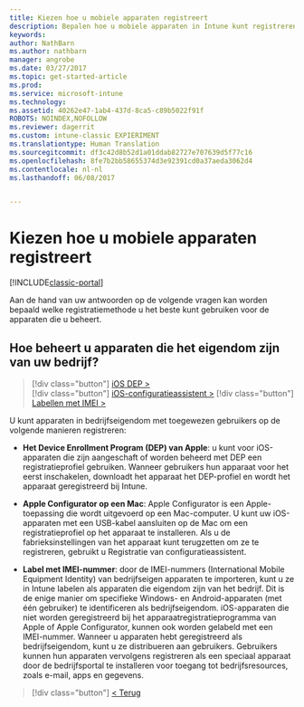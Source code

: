 ```yaml
---
title: Kiezen hoe u mobiele apparaten registreert
description: Bepalen hoe u mobiele apparaten in Intune kunt registreren door enkele eenvoudige vragen te beantwoorden
keywords: 
author: NathBarn
ms.author: nathbarn
manager: angrobe
ms.date: 03/27/2017
ms.topic: get-started-article
ms.prod: 
ms.service: microsoft-intune
ms.technology: 
ms.assetid: 40262e47-1ab4-437d-8ca5-c89b5022f91f
ROBOTS: NOINDEX,NOFOLLOW
ms.reviewer: dagerrit
ms.custom: intune-classic EXPIERIMENT
ms.translationtype: Human Translation
ms.sourcegitcommit: df3c42d8b52d1a01ddab82727e707639d5f77c16
ms.openlocfilehash: 8fe7b2bb58655374d3e92391cd0a37aeda3062d4
ms.contentlocale: nl-nl
ms.lasthandoff: 06/08/2017


---
```

# <a name="choose-how-to-enroll-mobile-devices"></a>Kiezen hoe u mobiele apparaten registreert

[!INCLUDE[classic-portal](../includes/classic-portal.md)]

Aan de hand van uw antwoorden op de volgende vragen kan worden bepaald welke registratiemethode u het beste kunt gebruiken voor de apparaten die u beheert.

## <a name="how-will-you-manage-dedicated-corporate-owned-devices"></a>**Hoe beheert u apparaten die het eigendom zijn van uw bedrijf?**

  > [!div class="button"]
[iOS DEP >](/intune-classic/deploy-use/ios-device-enrollment-program-in-microsoft-intune)  
> [!div class="button"]
[iOS-configuratieassistent >](/intune-classic/deploy-use/ios-setup-assistant-enrollment-in-microsoft-intune)
> [!div class="button"]
[Labellen met IMEI >](/intune-classic/deploy-use/specify-corporate-owned-devices-with-international-mobile-equipment-identity-imei-numbers)

  U kunt apparaten in bedrijfseigendom met toegewezen gebruikers op de volgende manieren registreren:

  - **Het Device Enrollment Program (DEP) van Apple**: u kunt voor iOS-apparaten die zijn aangeschaft of worden beheerd met DEP een registratieprofiel gebruiken. Wanneer gebruikers hun apparaat voor het eerst inschakelen, downloadt het apparaat het DEP-profiel en wordt het apparaat geregistreerd bij Intune.

  - **Apple Configurator op een Mac**: Apple Configurator is een Apple-toepassing die wordt uitgevoerd op een Mac-computer. U kunt uw iOS-apparaten met een USB-kabel aansluiten op de Mac om een registratieprofiel op het apparaat te installeren. Als u de fabrieksinstellingen van het apparaat kunt terugzetten om ze te registreren, gebruikt u Registratie van configuratieassistent.

  - **Label met IMEI-nummer**: door de IMEI-nummers (International Mobile Equipment Identity) van bedrijfseigen apparaten te importeren, kunt u ze in Intune labelen als apparaten die eigendom zijn van het bedrijf. Dit is de enige manier om specifieke Windows- en Android-apparaten (met één gebruiker) te identificeren als bedrijfseigendom. iOS-apparaten die niet worden geregistreerd bij het apparaatregistratieprogramma van Apple of Apple Configurator, kunnen ook worden gelabeld met een IMEI-nummer. Wanneer u apparaten hebt geregistreerd als bedrijfseigendom, kunt u ze distribueren aan gebruikers. Gebruikers kunnen hun apparaten vervolgens registreren als een speciaal apparaat door de bedrijfsportal te installeren voor toegang tot bedrijfsresources, zoals e-mail, apps en gegevens.

> [!div class="button"]
[< Terug](choose-how-to-enroll-devices3.md)

